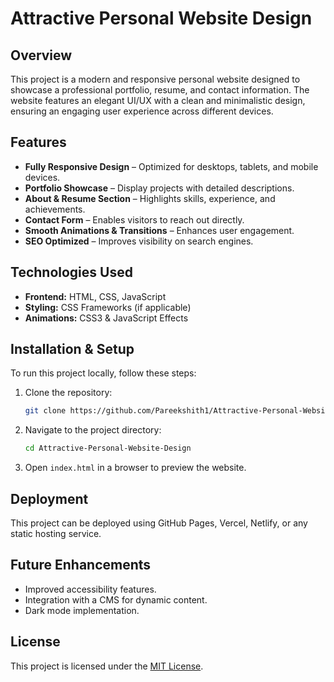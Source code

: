 # Attractive Personal Website Design  

## Overview  
This project is a modern and responsive personal website designed to showcase a professional portfolio, resume, and contact information. The website features an elegant UI/UX with a clean and minimalistic design, ensuring an engaging user experience across different devices.  

## Features  
- **Fully Responsive Design** – Optimized for desktops, tablets, and mobile devices.  
- **Portfolio Showcase** – Display projects with detailed descriptions.  
- **About & Resume Section** – Highlights skills, experience, and achievements.  
- **Contact Form** – Enables visitors to reach out directly.  
- **Smooth Animations & Transitions** – Enhances user engagement.  
- **SEO Optimized** – Improves visibility on search engines.  

## Technologies Used  
- **Frontend:** HTML, CSS, JavaScript  
- **Styling:** CSS Frameworks (if applicable)  
- **Animations:** CSS3 & JavaScript Effects  

## Installation & Setup  
To run this project locally, follow these steps:  

1. Clone the repository:  
   ```bash
   git clone https://github.com/Pareekshith1/Attractive-Personal-Website-Design.git
   ```  
2. Navigate to the project directory:  
   ```bash
   cd Attractive-Personal-Website-Design
   ```  
3. Open `index.html` in a browser to preview the website.  

## Deployment  
This project can be deployed using GitHub Pages, Vercel, Netlify, or any static hosting service.  

## Future Enhancements  
- Improved accessibility features.  
- Integration with a CMS for dynamic content.  
- Dark mode implementation.  

## License  
This project is licensed under the [MIT License](LICENSE).   
